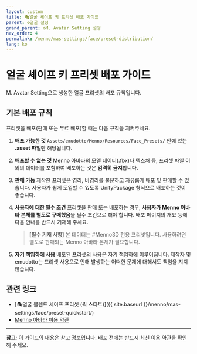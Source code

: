 ```yaml
---
layout: custom
title: 🎭얼굴 셰이프 키 프리셋 배포 가이드
parent: ⚙️얼굴 설정
grand_parent: ⚙️M. Avatar Setting 설정
nav_order: 4
permalink: /menno/mas-settings/face/preset-distribution/
lang: ko
---
```


# 얼굴 셰이프 키 프리셋 배포 가이드

M. Avatar Setting으로 생성한 얼굴 프리셋의 배포 규칙입니다.

## 기본 배포 규칙

프리셋을 배포(판매 또는 무료 배포)할 때는 다음 규칙을 지켜주세요.

1.  **배포 가능한 것**
    `Assets/emudotto/Menno/Resources/Face_Presets/` 안에 있는 **.asset 파일만** 해당됩니다.

2.  **배포할 수 없는 것**
    Menno 아바타의 모델 데이터(.fbx)나 텍스처 등, 프리셋 파일 이외의 데이터를 포함하여 배포하는 것은 **엄격히 금지**합니다.

3.  **판매 가능**
    제작한 프리셋은 영리, 비영리를 불문하고 자유롭게 배포 및 판매할 수 있습니다. 사용자가 쉽게 도입할 수 있도록 UnityPackage 형식으로 배포하는 것이 좋습니다.

4.  **사용자에 대한 필수 조건**
    프리셋을 판매 또는 배포하는 경우, **사용자가 Menno 아바타 본체를 별도로 구매했음**을 필수 조건으로 해야 합니다. 배포 페이지의 개요 등에 다음 안내를 반드시 기재해 주세요.

    > **[필수 기재 사항]**
    > 본 데이터는 #Menno3D 전용 프리셋입니다.
    > 사용하려면 별도로 판매되는 Menno 아바타 본체가 필요합니다.

5.  **자기 책임하에 사용**
    배포된 프리셋의 사용은 자기 책임하에 이루어집니다. 제작자 및 emudotto는 프리셋 사용으로 인해 발생하는 어떠한 문제에 대해서도 책임을 지지 않습니다.


## 관련 링크

- [🎭얼굴 블렌드 셰이프 프리셋 (퀵 스타트)]({{ site.baseurl }}/menno/mas-settings/face/preset-quickstart/)
- [Menno 아바타 이용 약관](https://drive.google.com/file/d/1K8AcjlYHFfJ4cFcJvBvvwei79qwlbqFx/view)

---

**참고**: 이 가이드의 내용은 참고 정보입니다. 배포 전에는 반드시 최신 이용 약관을 확인해 주세요. 